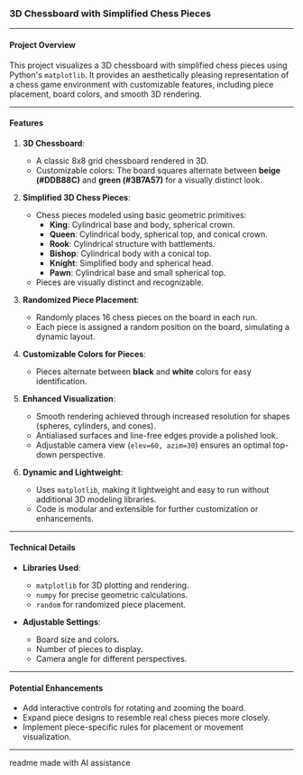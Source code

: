 ### **3D Chessboard with Simplified Chess Pieces**

---

#### **Project Overview**
This project visualizes a 3D chessboard with simplified chess pieces using Python's `matplotlib`. It provides an aesthetically pleasing representation of a chess game environment with customizable features, including piece placement, board colors, and smooth 3D rendering.

---

#### **Features**

1. **3D Chessboard**:
   - A classic 8x8 grid chessboard rendered in 3D.
   - Customizable colors: The board squares alternate between **beige (#DDB88C)** and **green (#3B7A57)** for a visually distinct look.

2. **Simplified 3D Chess Pieces**:
   - Chess pieces modeled using basic geometric primitives:
     - **King**: Cylindrical base and body, spherical crown.
     - **Queen**: Cylindrical body, spherical top, and conical crown.
     - **Rook**: Cylindrical structure with battlements.
     - **Bishop**: Cylindrical body with a conical top.
     - **Knight**: Simplified body and spherical head.
     - **Pawn**: Cylindrical base and small spherical top.
   - Pieces are visually distinct and recognizable.

3. **Randomized Piece Placement**:
   - Randomly places 16 chess pieces on the board in each run.
   - Each piece is assigned a random position on the board, simulating a dynamic layout.

4. **Customizable Colors for Pieces**:
   - Pieces alternate between **black** and **white** colors for easy identification.

5. **Enhanced Visualization**:
   - Smooth rendering achieved through increased resolution for shapes (spheres, cylinders, and cones).
   - Antialiased surfaces and line-free edges provide a polished look.
   - Adjustable camera view (`elev=60, azim=30`) ensures an optimal top-down perspective.

6. **Dynamic and Lightweight**:
   - Uses `matplotlib`, making it lightweight and easy to run without additional 3D modeling libraries.
   - Code is modular and extensible for further customization or enhancements.

---

#### **Technical Details**
- **Libraries Used**: 
  - `matplotlib` for 3D plotting and rendering.
  - `numpy` for precise geometric calculations.
  - `random` for randomized piece placement.
  
- **Adjustable Settings**:
  - Board size and colors.
  - Number of pieces to display.
  - Camera angle for different perspectives.

---

#### **Potential Enhancements**
- Add interactive controls for rotating and zooming the board.
- Expand piece designs to resemble real chess pieces more closely.
- Implement piece-specific rules for placement or movement visualization.

---

readme made with AI assistance
